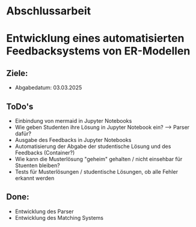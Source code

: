# Abschlussarbeit
# Entwicklung eines automatisierten Feedbacksystems von ER-Modellen

## Ziele: 
- Abgabedatum: 03.03.2025

## ToDo's
- Einbindung von mermaid in Jupyter Notebooks
- Wie geben Studenten ihre Lösung in Jupyter Notebook ein? --> Parser dafür?
- Ausgabe des Feedbacks in Jupyter Notebooks
- Automatisierung der Abgabe der studentische Lösung und des Feedbacks (Container?)
- Wie kann die Musterlösung "geheim" gehalten / nicht einsehbar für Stuenten bleiben?
- Tests für Musterlösungen / studentische Lösungen, ob alle Fehler erkannt werden

## Done: 
- Entwicklung des Parser
- Entwicklung des Matching Systems
